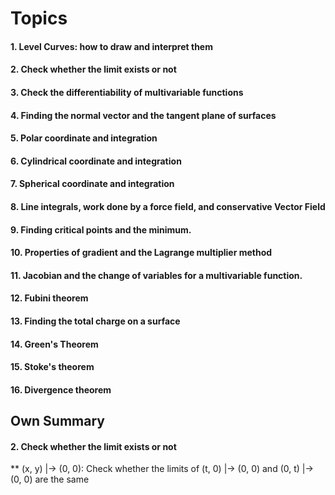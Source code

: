 # Topics

#### 1. Level Curves: how to draw and interpret them
#### 2. Check whether the limit exists or not
#### 3. Check the differentiability of multivariable functions
#### 4. Finding the normal vector and the tangent plane of surfaces
#### 5. Polar coordinate and integration
#### 6. Cylindrical coordinate and integration
#### 7. Spherical coordinate and integration
#### 8. Line integrals, work done by a force field, and conservative Vector Field
#### 9. Finding critical points and the minimum.
#### 10. Properties of gradient and the Lagrange multiplier method
#### 11. Jacobian and the change of variables for a multivariable function.
#### 12. Fubini theorem
#### 13. Finding the total charge on a surface
#### 14. Green's Theorem
#### 15. Stoke's theorem
#### 16. Divergence theorem


## Own Summary 

#### 2. Check whether the limit exists or not
** (x, y) |-> (0, 0): Check whether the limits of (t, 0) |-> (0, 0) and (0, t) |-> (0, 0) are the same
